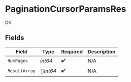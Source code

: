# PaginationCursorParamsRes

OK


## Fields

| Field              | Type               | Required           | Description        |
| ------------------ | ------------------ | ------------------ | ------------------ |
| `NumPages`         | *int64*            | :heavy_check_mark: | N/A                |
| `ResultArray`      | []*int64*          | :heavy_check_mark: | N/A                |